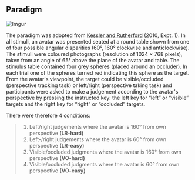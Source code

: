 ## Paradigm
![Imgur](http://i.imgur.com/qC0zeor.jpg)

The paradigm was adopted from [Kessler and Rutherford](https://pdfs.semanticscholar.org/ed1e/740856d1c5d7e218e9ca3ab3fa056edcb9b4.pdf) (2010, Expt. 1). In all stimuli, an avatar was presented seated at a round table shown from one of four possible angular disparities (60°, 160° clockwise and anticlockwise). The stimuli were coloured photographs (resolution of 1024 × 768 pixels), taken from an angle of 65° above the plane of the avatar and table. The stimulus table contained four grey spheres (placed around an occluder). In each trial one of the spheres turned red indicating this sphere as the target. From the avatar's viewpoint, the target could be visible/occluded (perspective tracking task) or left/right (perspective taking task) and participants were asked to make a judgement according to the avatar's perspective by pressing the instructed key: the left key for “left” or “visible” targets and the right key for “right” or “occluded” targets. 

There were therefore 4 conditions:
>1. Left/right judgements where the avatar is 160&deg; from own perspective **(LR-hard)**
>2. Left-/right judgements where the avatar is 60&deg; from own perspective **(LR-easy)**
>3. Visible/occluded judgments where the avatar is 160&deg; from own perspective **(VO-hard)**
>4.  Visible/occluded judgments where the avatar is 60&deg; from own perspective **(VO-easy)**
